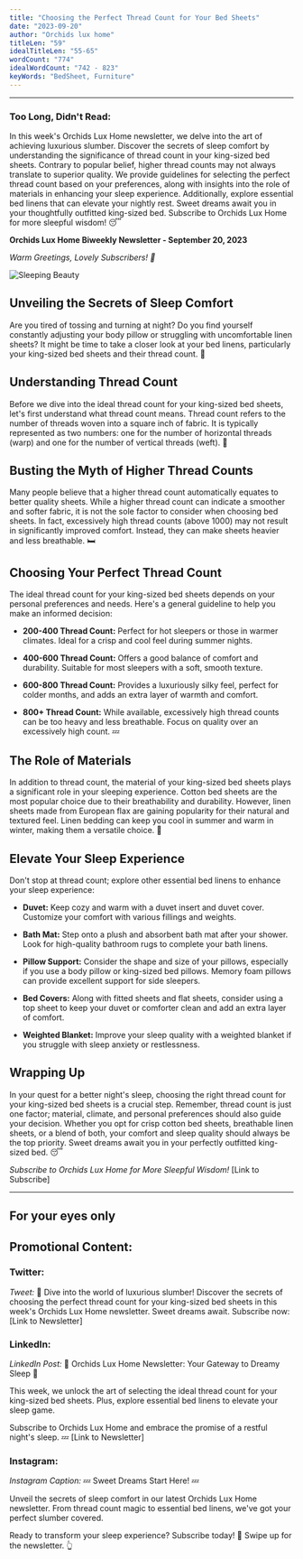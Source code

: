 ```yaml
---
title: "Choosing the Perfect Thread Count for Your Bed Sheets"
date: "2023-09-20"
author: "Orchids lux home"
titleLen: "59"
idealTitleLen: "55-65"
wordCount: "774"
idealWordCount: "742 - 823"
keyWords: "BedSheet, Furniture"
---
```


---------------------------------------------------------------------------------------------

### Too Long, Didn't Read:
In this week's Orchids Lux Home newsletter, we delve into the art of achieving luxurious slumber. Discover the secrets of sleep comfort by understanding the significance of thread count in your king-sized bed sheets. Contrary to popular belief, higher thread counts may not always translate to superior quality. We provide guidelines for selecting the perfect thread count based on your preferences, along with insights into the role of materials in enhancing your sleep experience. Additionally, explore essential bed linens that can elevate your nightly rest. Sweet dreams await you in your thoughtfully outfitted king-sized bed. Subscribe to Orchids Lux Home for more sleepful wisdom! 😴

**Orchids Lux Home Biweekly Newsletter - September 20, 2023**

*Warm Greetings, Lovely Subscribers! 🌼*


![Sleeping Beauty](https://images.unsplash.com/photo-1515894203077-9cd36032142f?ixlib=rb-4.0.3&ixid=M3wxMjA3fDB8MHxwaG90by1wYWdlfHx8fGVufDB8fHx8fA%3D%3D&auto=format&fit=crop&w=2070&q=80)

## Unveiling the Secrets of Sleep Comfort

Are you tired of tossing and turning at night? Do you find yourself constantly adjusting your body pillow or struggling with uncomfortable linen sheets? It might be time to take a closer look at your bed linens, particularly your king-sized bed sheets and their thread count. 🌙

## Understanding Thread Count

Before we dive into the ideal thread count for your king-sized bed sheets, let's first understand what thread count means. Thread count refers to the number of threads woven into a square inch of fabric. It is typically represented as two numbers: one for the number of horizontal threads (warp) and one for the number of vertical threads (weft). 🧵

## Busting the Myth of Higher Thread Counts

Many people believe that a higher thread count automatically equates to better quality sheets. While a higher thread count can indicate a smoother and softer fabric, it is not the sole factor to consider when choosing bed sheets. In fact, excessively high thread counts (above 1000) may not result in significantly improved comfort. Instead, they can make sheets heavier and less breathable. 🛏️

## Choosing Your Perfect Thread Count

The ideal thread count for your king-sized bed sheets depends on your personal preferences and needs. Here's a general guideline to help you make an informed decision:

- **200-400 Thread Count:** Perfect for hot sleepers or those in warmer climates. Ideal for a crisp and cool feel during summer nights.

- **400-600 Thread Count:** Offers a good balance of comfort and durability. Suitable for most sleepers with a soft, smooth texture.

- **600-800 Thread Count:** Provides a luxuriously silky feel, perfect for colder months, and adds an extra layer of warmth and comfort.

- **800+ Thread Count:** While available, excessively high thread counts can be too heavy and less breathable. Focus on quality over an excessively high count. 💤

## The Role of Materials

In addition to thread count, the material of your king-sized bed sheets plays a significant role in your sleeping experience. Cotton bed sheets are the most popular choice due to their breathability and durability. However, linen sheets made from European flax are gaining popularity for their natural and textured feel. Linen bedding can keep you cool in summer and warm in winter, making them a versatile choice. 🌿

## Elevate Your Sleep Experience

Don't stop at thread count; explore other essential bed linens to enhance your sleep experience:

- **Duvet:** Keep cozy and warm with a duvet insert and duvet cover. Customize your comfort with various fillings and weights.

- **Bath Mat:** Step onto a plush and absorbent bath mat after your shower. Look for high-quality bathroom rugs to complete your bath linens.

- **Pillow Support:** Consider the shape and size of your pillows, especially if you use a body pillow or king-sized bed pillows. Memory foam pillows can provide excellent support for side sleepers.

- **Bed Covers:** Along with fitted sheets and flat sheets, consider using a top sheet to keep your duvet or comforter clean and add an extra layer of comfort.

- **Weighted Blanket:** Improve your sleep quality with a weighted blanket if you struggle with sleep anxiety or restlessness.

## Wrapping Up

In your quest for a better night's sleep, choosing the right thread count for your king-sized bed sheets is a crucial step. Remember, thread count is just one factor; material, climate, and personal preferences should also guide your decision. Whether you opt for crisp cotton bed sheets, breathable linen sheets, or a blend of both, your comfort and sleep quality should always be the top priority. Sweet dreams await you in your perfectly outfitted king-sized bed. 😴

*Subscribe to Orchids Lux Home for More Sleepful Wisdom!* [Link to Subscribe]

--------------------------------------------

## For your eyes only

## Promotional Content:

### Twitter:


*Tweet:*
🌙 Dive into the world of luxurious slumber! Discover the secrets of choosing the perfect thread count for your king-sized bed sheets in this week's Orchids Lux Home newsletter. Sweet dreams await. Subscribe now: [Link to Newsletter]

### LinkedIn:


*LinkedIn Post:*
🛌 Orchids Lux Home Newsletter: Your Gateway to Dreamy Sleep 🌠

This week, we unlock the art of selecting the ideal thread count for your king-sized bed sheets. Plus, explore essential bed linens to elevate your sleep game. 

Subscribe to Orchids Lux Home and embrace the promise of a restful night's sleep. 💤 [Link to Newsletter]

### Instagram:


*Instagram Caption:*
💤 Sweet Dreams Start Here! 💤

Unveil the secrets of sleep comfort in our latest Orchids Lux Home newsletter. From thread count magic to essential bed linens, we've got your perfect slumber covered.

Ready to transform your sleep experience? Subscribe today! 🌙 Swipe up for the newsletter. 👆